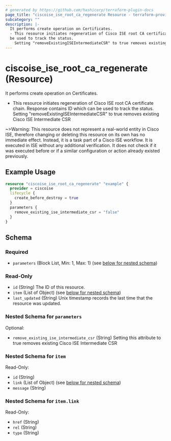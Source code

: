 ```yaml
---
# generated by https://github.com/hashicorp/terraform-plugin-docs
page_title: "ciscoise_ise_root_ca_regenerate Resource - terraform-provider-ciscoise"
subcategory: ""
description: |-
  It performs create operation on Certificates.
  - This resource initiates regeneration of Cisco ISE root CA certificate chain. Response contains ID which can
  be used to track the status.
    Setting "removeExistingISEIntermediateCSR" to true removes existing Cisco ISE Intermediate CSR
---
```


# ciscoise_ise_root_ca_regenerate (Resource)

It performs create operation on Certificates.
- This resource initiates regeneration of Cisco ISE root CA certificate chain. Response contains ID which can
be used to track the status.
  Setting "removeExistingISEIntermediateCSR" to true removes existing Cisco ISE Intermediate CSR


~>Warning: This resource does not represent a real-world entity in Cisco ISE, therefore changing or deleting this resource on its own has no immediate effect. Instead, it is a task part of a Cisco ISE workflow. It is executed in ISE without any additional verification. It does not check if it was executed before or if a similar configuration or action already existed previously.

## Example Usage

```terraform
resource "ciscoise_ise_root_ca_regenerate" "example" {
  provider = ciscoise
  lifecycle {
    create_before_destroy = true
  }
  parameters {
    remove_existing_ise_intermediate_csr = "false"
  }
}
```

<!-- schema generated by tfplugindocs -->
## Schema

### Required

- `parameters` (Block List, Min: 1, Max: 1) (see [below for nested schema](#nestedblock--parameters))

### Read-Only

- `id` (String) The ID of this resource.
- `item` (List of Object) (see [below for nested schema](#nestedatt--item))
- `last_updated` (String) Unix timestamp records the last time that the resource was updated.

<a id="nestedblock--parameters"></a>
### Nested Schema for `parameters`

Optional:

- `remove_existing_ise_intermediate_csr` (String) Setting this attribute to true removes existing Cisco ISE Intermediate CSR


<a id="nestedatt--item"></a>
### Nested Schema for `item`

Read-Only:

- `id` (String)
- `link` (List of Object) (see [below for nested schema](#nestedobjatt--item--link))
- `message` (String)

<a id="nestedobjatt--item--link"></a>
### Nested Schema for `item.link`

Read-Only:

- `href` (String)
- `rel` (String)
- `type` (String)


